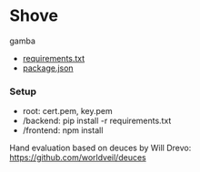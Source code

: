 # Shove

gamba
- [requirements.txt](/backend/requirements.txt)
- [package.json](/frontend/package.json)

### Setup

- root: cert.pem, key.pem
- /backend: pip install -r requirements.txt
- /frontend: npm install

Hand evaluation based on deuces by Will Drevo: https://github.com/worldveil/deuces
